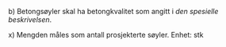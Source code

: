 b) Betongsøyler skal ha betongkvalitet som angitt i *den spesielle beskrivelsen*.

x) Mengden måles som antall prosjekterte søyler. Enhet: stk

